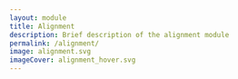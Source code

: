 ```yaml
---
layout: module
title: Alignment
description: Brief description of the alignment module
permalink: /alignment/
image: alignment.svg
imageCover: alignment_hover.svg
---
```

